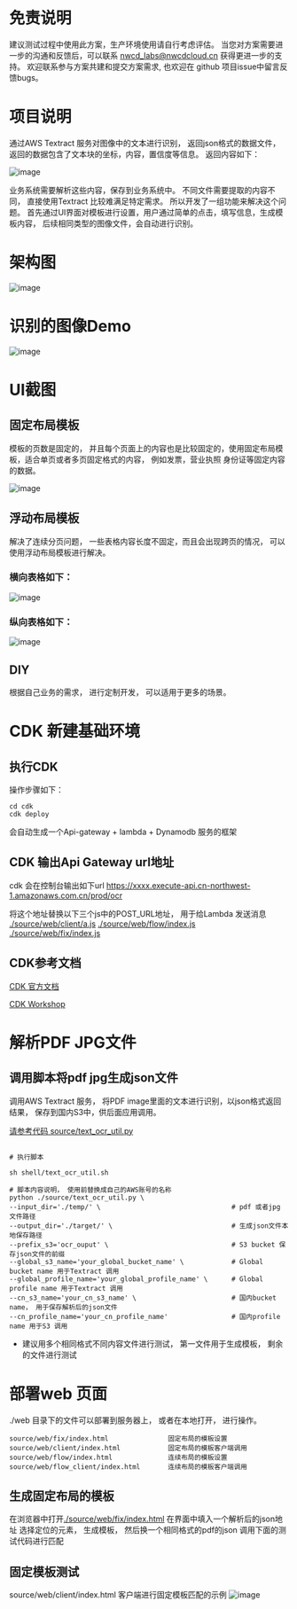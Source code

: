 # 免责说明

建议测试过程中使用此方案，生产环境使用请自行考虑评估。
当您对方案需要进一步的沟通和反馈后，可以联系 nwcd_labs@nwcdcloud.cn 获得更进一步的支持。
欢迎联系参与方案共建和提交方案需求, 也欢迎在 github 项目issue中留言反馈bugs。

# 项目说明
通过AWS Textract 服务对图像中的文本进行识别， 返回json格式的数据文件， 返回的数据包含了文本块的坐标，内容，置信度等信息。 返回内容如下：


 ![image](./images/006.jpg)


业务系统需要解析这些内容，保存到业务系统中。 不同文件需要提取的内容不同， 直接使用Textract 比较难满足特定需求。 所以开发了一组功能来解决这个问题。
首先通过UI界面对模板进行设置，用户通过简单的点击，填写信息，生成模板内容， 后续相同类型的图像文件，会自动进行识别。


# 架构图 
![image](./images/000.jpg)

# 识别的图像Demo
![image](./images/002.jpg)


# UI截图

## 固定布局模板
模板的页数是固定的， 并且每个页面上的内容也是比较固定的，使用固定布局模板，适合单页或者多页固定格式的内容， 
例如发票，营业执照 身份证等固定内容的数据。

![image](./images/003.jpg)


## 浮动布局模板
解决了连续分页问题， 一些表格内容长度不固定，而且会出现跨页的情况， 可以使用浮动布局模板进行解决。

 
### 横向表格如下：  
![image](./images/005.jpg)

 
### 纵向表格如下：  
![image](./images/001.jpg)


## DIY
根据自己业务的需求， 进行定制开发， 可以适用于更多的场景。 



# CDK 新建基础环境


## 执行CDK

操作步骤如下： 
```
cd cdk
cdk deploy
```
会自动生成一个Api-gateway + lambda + Dynamodb 服务的框架


## CDK 输出Api Gateway url地址

cdk 会在控制台输出如下url
https://xxxx.execute-api.cn-northwest-1.amazonaws.com.cn/prod/ocr

将这个地址替换以下三个js中的POST_URL地址， 用于给Lambda 发送消息
[./source/web/client/a.js](./source/web/client/a.js)
[./source/web/flow/index.js](./source/web/flow/index.js)
[./source/web/fix/index.js](./source/web/fix/index.js)

 
 
##  CDK参考文档 

[CDK 官方文档 ](https://docs.aws.amazon.com/cdk/latest/guide/home.html)
  
[CDK Workshop](https://cdkworkshop.com/)   



# 解析PDF JPG文件


## 调用脚本将pdf jpg生成json文件

调用AWS Textract 服务， 将PDF image里面的文本进行识别，以json格式返回结果，
保存到国内S3中，供后面应用调用。 

[请参考代码 source/text_ocr_util.py ](source/text_ocr_util.py)
 
```shell 

# 执行脚本

sh shell/text_ocr_util.sh

# 脚本内容说明， 使用前替换成自己的AWS账号的名称
python ./source/text_ocr_util.py \
--input_dir='./temp/' \                                 # pdf 或者jpg 文件路径
--output_dir='./target/' \                              # 生成json文件本地保存路径
--prefix_s3='ocr_ouput' \                               # S3 bucket 保存json文件的前缀
--global_s3_name='your_global_bucket_name' \            # Global bucket name 用于Textract 调用
--global_profile_name='your_global_profile_name' \      # Global profile name 用于Textract 调用
--cn_s3_name='your_cn_s3_name' \                        # 国内bucket name， 用于保存解析后的json文件
--cn_profile_name='your_cn_profile_name'                # 国内profile name 用于S3 调用 

```

* 建议用多个相同格式不同内容文件进行测试， 
第一文件用于生成模板， 剩余的文件进行测试






# 部署web 页面

./web 目录下的文件可以部署到服务器上， 或者在本地打开， 进行操作。 

```
source/web/fix/index.html               固定布局的模板设置
source/web/client/index.html            固定布局的模板客户端调用
source/web/flow/index.html              连续布局的模板设置
source/web/flow_client/index.html       连续布局的模板客户端调用
```

## 生成固定布局的模板

在浏览器中打开[./source/web/fix/index.html](./source/web/fix/index.html)
在界面中填入一个解析后的json地址
选择定位的元素， 生成模板， 然后换一个相同格式的pdf的json 调用下面的测试代码进行匹配



## 固定模板测试

source/web/client/index.html     客户端进行固定模板匹配的示例
![image](./images/004.jpg)

